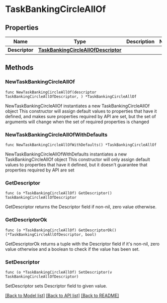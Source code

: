 # TaskBankingCircleAllOf

## Properties

Name | Type | Description | Notes
------------ | ------------- | ------------- | -------------
**Descriptor** | [**TaskBankingCircleAllOfDescriptor**](TaskBankingCircleAllOfDescriptor.md) |  | 

## Methods

### NewTaskBankingCircleAllOf

`func NewTaskBankingCircleAllOf(descriptor TaskBankingCircleAllOfDescriptor, ) *TaskBankingCircleAllOf`

NewTaskBankingCircleAllOf instantiates a new TaskBankingCircleAllOf object
This constructor will assign default values to properties that have it defined,
and makes sure properties required by API are set, but the set of arguments
will change when the set of required properties is changed

### NewTaskBankingCircleAllOfWithDefaults

`func NewTaskBankingCircleAllOfWithDefaults() *TaskBankingCircleAllOf`

NewTaskBankingCircleAllOfWithDefaults instantiates a new TaskBankingCircleAllOf object
This constructor will only assign default values to properties that have it defined,
but it doesn't guarantee that properties required by API are set

### GetDescriptor

`func (o *TaskBankingCircleAllOf) GetDescriptor() TaskBankingCircleAllOfDescriptor`

GetDescriptor returns the Descriptor field if non-nil, zero value otherwise.

### GetDescriptorOk

`func (o *TaskBankingCircleAllOf) GetDescriptorOk() (*TaskBankingCircleAllOfDescriptor, bool)`

GetDescriptorOk returns a tuple with the Descriptor field if it's non-nil, zero value otherwise
and a boolean to check if the value has been set.

### SetDescriptor

`func (o *TaskBankingCircleAllOf) SetDescriptor(v TaskBankingCircleAllOfDescriptor)`

SetDescriptor sets Descriptor field to given value.



[[Back to Model list]](../README.md#documentation-for-models) [[Back to API list]](../README.md#documentation-for-api-endpoints) [[Back to README]](../README.md)


